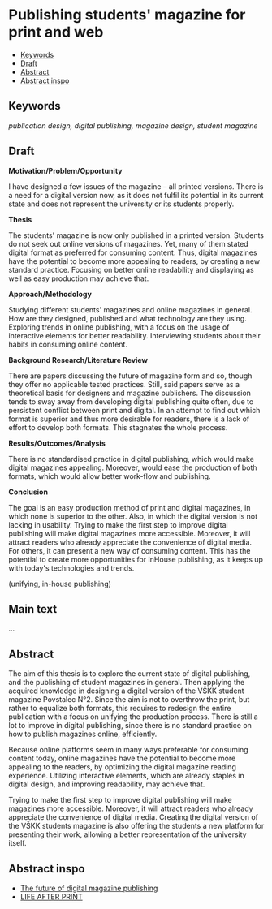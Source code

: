 # Publishing students' magazine for print and web

- [Keywords](#keywords)
- [Draft](#draft)
- [Abstract](#abstract)
- [Abstract inspo](#abstract-inspo)

## Keywords 	
*publication design, digital publishing, magazine design, student magazine*

## Draft

**Motivation/Problem/Opportunity**

I have designed a few issues of the magazine – all printed versions. There is a need for a digital version now, as it does not fulfil its potential in its current state and does not represent the university or its students properly.

**Thesis**

The students' magazine is now only published in a printed version. Students do not seek out online versions of magazines. Yet, many of them stated digital format as preferred for consuming content. Thus, digital magazines have the potential to become more appealing to readers, by creating a new standard practice. Focusing on better online readability and displaying as well as easy production may achieve that.

**Approach/Methodology**

Studying different students' magazines and online magazines in general. How are they designed, published and what technology are they using. Exploring trends in online publishing, with a focus on the usage of interactive elements for better readability. Interviewing students about their habits in consuming online content.

**Background Research/Literature Review**

There are papers discussing the future of magazine form and so, though they offer no applicable tested practices. Still, said papers serve as a theoretical basis for designers and magazine publishers. The discussion tends to sway away from developing digital publishing quite often, due to persistent conflict between print and digital. In an attempt to find out which format is superior and thus more desirable for readers, there is a lack of effort to develop both formats. This stagnates the whole process.

**Results/Outcomes/Analysis**

There is no standardised practice in digital publishing, which would make digital magazines appealing. Moreover, would ease the production of both formats, which would allow better work-flow and publishing.

**Conclusion**

The goal is an easy production method of print and digital magazines, in which none is superior to the other. Also, in which the digital version is not lacking in usability. Trying to make the first step to improve digital publishing will make digital magazines more accessible. Moreover, it will attract readers who already appreciate the convenience of digital media. For others, it can present a new way of consuming content. This has the potential to create more opportunities for InHouse publishing, as it keeps up with today's technologies and trends.

(unifying, in-house publishing)

## Main text
...

## Abstract

The aim of this thesis is to explore the current state of digital publishing, and the publishing of student magazines in general. Then applying the acquired knowledge in designing a digital version of the VŠKK student magazine Povstalec N°2. Since the aim is not to overthrow the print, but rather to equalize both formats, this requires to redesign the entire publication with a focus on unifying the production process. There is still a lot to improve in digital publishing, since there is no standard practice on how to publish magazines online, efficiently. 

Because online platforms seem in many ways preferable for consuming content today, online magazines have the potential to become more appealing to the readers, by optimizing the digital magazine reading experience. Utilizing interactive elements, which are already staples in digital design, and improving readability, may achieve that. 

Trying to make the first step to improve digital publishing will make magazines more accessible. Moreover, it will attract readers who already appreciate the convenience of digital media. Creating the digital version of the VŠKK students magazine is also offering the students a new platform for presenting their work, allowing a better representation of the university itself.


## Abstract inspo
- [The future of digital magazine publishing](https://content.iospress.com/articles/information-services-and-use/isu661)
- [LIFE AFTER PRINT](https://citeseerx.ist.psu.edu/viewdoc/download?doi=10.1.1.458.9326&rep=rep1&type=pdf)
